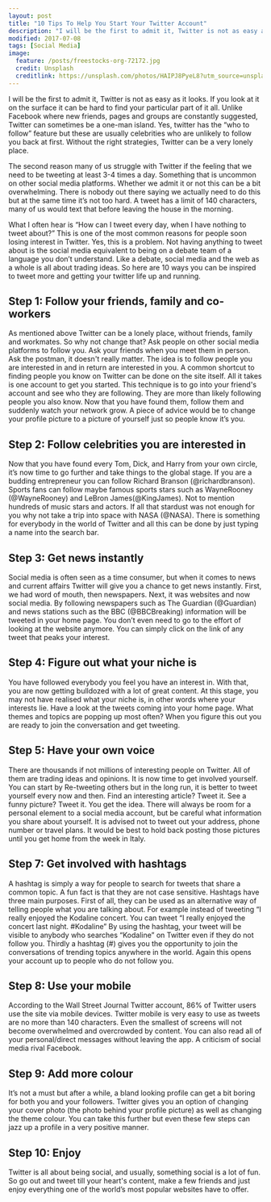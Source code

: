 ```yaml
---
layout: post
title: "10 Tips To Help You Start Your Twitter Account"
description: "I will be the first to admit it, Twitter is not as easy as it looks. If you look at it on the surface it can be hard to find your particular part of it all. Unlike Facebook where new friends, pages and groups are constantly suggested, Twitter can sometimes be a one-man island. Yes, twitter has the “who to follow” feature but these are usually celebrities who are unlikely to follow you back at first. Without the right strategies, Twitter can be a very lonely place."
modified: 2017-07-08
tags: [Social Media]
image:
  feature: /posts/freestocks-org-72172.jpg
  credit: Unsplash
  creditlink: https://unsplash.com/photos/HAIPJ8PyeL8?utm_source=unsplash&utm_medium=referral&utm_content=creditCopyText
---
```


I will be the first to admit it, Twitter is not as easy as it looks. If you look at it on the surface it can be hard to find your particular part of it all. Unlike Facebook where new friends, pages and groups are constantly suggested, Twitter can sometimes be a one-man island. Yes, twitter has the “who to follow” feature but these are usually celebrities who are unlikely to follow you back at first. Without the right strategies, Twitter can be a very lonely place.

The second reason many of us struggle with Twitter if the feeling that we need to be tweeting at least 3-4 times a day. Something that is uncommon on other social media platforms. Whether we admit it or not this can be a bit overwhelming. There is nobody out there saying we actually need to do this but at the same time it’s not too hard. A tweet has a limit of 140 characters, many of us would text that before leaving the house in the morning.

What I often hear is “How can I tweet every day, when I have nothing to tweet about?” This is one of the most common reasons for people soon losing interest in Twitter. Yes, this is a problem. Not having anything to tweet about is the social media equivalent to being on a debate team of a language you don’t understand. Like a debate, social media and the web as a whole is all about trading ideas. So here are 10 ways you can be inspired to tweet more and getting your twitter life up and running.

## Step 1: Follow your friends, family and co-workers
As mentioned above Twitter can be a lonely place, without friends, family and workmates. So why not change that? Ask people on other social media platforms to follow you. Ask your friends when you meet them in person. Ask the postman, it doesn't really matter. The idea is to follow people you are interested in and in return are interested in you. A common shortcut to finding people you know on Twitter can be done on the site itself. All it takes is one account to get you started. This technique is to go into your friend's account and see who they are following. They are more than likely following people you also know. Now that you have found them, follow them and suddenly watch your network grow. A piece of advice would be to change your profile picture to a picture of yourself just so people know it’s you.


## Step 2: Follow celebrities you are interested in
Now that you have found every Tom, Dick, and Harry from your own circle, it’s now time to go further and take things to the global stage. If you are a budding entrepreneur you can follow Richard Branson (@richardbranson). Sports fans can follow maybe famous sports stars such as WayneRooney (@WayneRooney) and LeBron James(@KingJames). Not to mention hundreds of music stars and actors. If all that stardust was not enough for you why not take a trip into space with NASA (@NASA). There is something for everybody in the world of Twitter and all this can be done by just typing a name into the search bar.


## Step 3: Get news instantly
Social media is often seen as a time consumer, but when it comes to news and current affairs Twitter will give you a chance to get news instantly. First, we had word of mouth, then newspapers. Next, it was websites and now social media. By following newspapers such as The Guardian (@Guardian) and news stations such as the BBC (@BBCBreaking) information will be tweeted in your home page. You don’t even need to go to the effort of looking at the website anymore. You can simply click on the link of any tweet that peaks your interest.


## Step 4: Figure out what your niche is
You have followed everybody you feel you have an interest in. With that, you are now getting bulldozed with a lot of great content. At this stage, you may not have realised what your niche is, in other words where your interests lie. Have a look at the tweets coming into your home page. What themes and topics are popping up most often? When you figure this out you are ready to join the conversation and get tweeting.


## Step 5: Have your own voice
There are thousands if not millions of interesting people on Twitter. All of them are trading ideas and opinions. It is now time to get involved yourself. You can start by Re-tweeting others but in the long run, it is better to tweet yourself every now and then. Find an interesting article? Tweet it. See a funny picture? Tweet it. You get the idea. There will always be room for a personal element to a social media account, but be careful what information you share about yourself. It is advised not to tweet out your address, phone number or travel plans. It would be best to hold back posting those pictures until you get home from the week in Italy.


## Step 7: Get involved with hashtags
A hashtag is simply a way for people to search for tweets that share a common topic. A fun fact is that they are not case sensitive. Hashtags have three main purposes. First of all, they can be used as an alternative way of telling people what you are talking about. For example instead of tweeting “I really enjoyed the Kodaline concert. You can tweet “I really enjoyed the concert last night. #Kodaline” By using the hashtag, your tweet will be visible to anybody who searches “Kodaline” on Twitter even if they do not follow you. Thirdly a hashtag (#) gives you the opportunity to join the conversations of trending topics anywhere in the world. Again this opens your account up to people who do not follow you.

## Step 8: Use your mobile
According to the Wall Street Journal Twitter account, 86% of Twitter users use the site via mobile devices. Twitter mobile is very easy to use as tweets are no more than 140 characters. Even the smallest of screens will not become overwhelmed and overcrowded by content. You can also read all of your personal/direct messages without leaving the app. A criticism of social media rival Facebook.

## Step 9: Add more colour
It’s not a must but after a while, a bland looking profile can get a bit boring for both you and your followers. Twitter gives you an option of changing your cover photo (the photo behind your profile picture) as well as changing the theme colour. You can take this further but even these few steps can jazz up a profile in a very positive manner.


## Step 10: Enjoy
Twitter is all about being social, and usually, something social is a lot of fun. So go out and tweet till your heart's content, make a few friends and just enjoy everything one of the world’s most popular websites have to offer.
